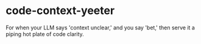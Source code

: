 # code-context-yeeter
For when your LLM says 'context unclear,' and you say 'bet,' then serve it a piping hot plate of code clarity.
